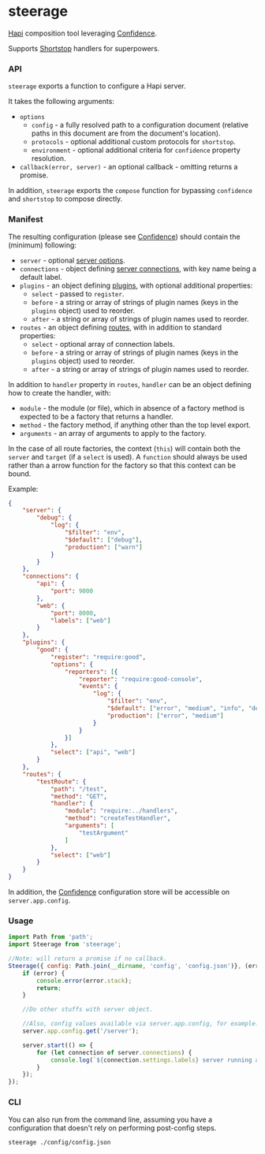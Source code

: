 # steerage

[Hapi](http://hapijs.com) composition tool leveraging [Confidence](https://github.com/hapijs/confidence).

Supports [Shortstop](https://github.com/krakenjs/shortstop) handlers for superpowers.

### API

`steerage` exports a function to configure a Hapi server.

It takes the following arguments:

- `options`
    - `config` - a fully resolved path to a configuration document (relative paths in this document are from the document's location).
    - `protocols` - optional additional custom protocols for `shortstop`.
    - `environment` - optional additional criteria for `confidence` property resolution.
- `callback(error, server)` - an optional callback - omitting returns a promise.

In addition, `steerage` exports the `compose` function for bypassing `confidence` and `shortstop` to compose directly.

### Manifest

The resulting configuration (please see [Confidence](https://github.com/hapijs/confidence)) should contain the (minimum) following:

- `server` - optional [server options](http://hapijs.com/api#new-serveroptions).
- `connections` - object defining [server connections](http://hapijs.com/api#serverconnectionoptions), with key name being a default label.
- `plugins` - an object defining [plugins](http://hapijs.com/api#plugins), with optional additional properties:
    - `select` - passed to `register`.
    - `before` - a string or array of strings of plugin names (keys in the `plugins` object) used to reorder.
    - `after` - a string or array of strings of plugin names used to reorder.
- `routes` - an object defining [routes](http://hapijs.com/tutorials/routing), with in addition to standard properties:
    - `select` - optional array of connection labels.
    - `before` - a string or array of strings of plugin names (keys in the `plugins` object) used to reorder.
    - `after` - a string or array of strings of plugin names used to reorder.

In addition to `handler` property in `routes`, `handler` can be an object defining how to create the handler, with:

- `module` - the module (or file), which in absence of a factory method is expected to be a factory that returns a handler.
- `method` - the factory method, if anything other than the top level export.
- `arguments` - an array of arguments to apply to the factory.

In the case of all route factories, the context (`this`) will contain both the `server` and `target` (if a `select` is used).
A `function` should always be used rather than a arrow function for the factory so that this context can be bound.

Example:

```json
{
    "server": {
        "debug": {
            "log": {
                "$filter": "env",
                "$default": ["debug"],
                "production": ["warn"]
            }
        }
    },
    "connections": {
        "api": {
            "port": 9000
        },
        "web": {
            "port": 8000,
            "labels": ["web"]
        }
    },
    "plugins": {
        "good": {
            "register": "require:good",
            "options": {
                "reporters": [{
                    "reporter": "require:good-console",
                    "events": {
                        "log": {
                            "$filter": "env",
                            "$default": ["error", "medium", "info", "debug"],
                            "production": ["error", "medium"]
                        }
                    }
                }]
            },
            "select": ["api", "web"]
        }
    },
    "routes": {
        "testRoute": {
            "path": "/test",
            "method": "GET",
            "handler": {
                "module": "require:../handlers",
                "method": "createTestHandler",
                "arguments": [
                    "testArgument"
                ]
            },
            "select": ["web"]
        }
    }
}
```

In addition, the [Confidence](https://github.com/hapijs/confidence) configuration store will be accessible on `server.app.config`.

### Usage

```javascript
import Path from 'path';
import Steerage from 'steerage';

//Note: will return a promise if no callback.
Steerage({ config: Path.join(__dirname, 'config', 'config.json')}, (error, server) => {
    if (error) {
        console.error(error.stack);
        return;
    }

    //Do other stuffs with server object.

    //Also, config values available via server.app.config, for example:
    server.app.config.get('/server');

    server.start(() => {
        for (let connection of server.connections) {
            console.log(`${connection.settings.labels} server running at ${connection.info.uri}`)
        }
    });
});
```

### CLI

You can also run from the command line, assuming you have a configuration that doesn't rely on performing post-config steps.

```shell
steerage ./config/config.json
```
